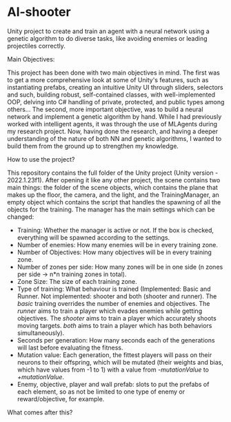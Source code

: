 # AI-shooter
Unity project to create and train an agent with a neural network using a genetic algorithm to do diverse tasks, like avoiding enemies or leading projectiles correctly.


Main Objectives:

This project has been done with two main objectives in mind. The first was to get a more comprehensive look at some of Unity's features, such as instantiating prefabs, creating an intuitive Unity UI through sliders, selectors and such, building robust, self-contained classes, with well-implemented OOP, delving into C# handling of private, protected, and public types among others...
The second, more important objective, was to build a neural network and implement a genetic algorithm by hand. While I had previously worked with intelligent agents, it was through the use of MLAgents during my research project. 
Now, having done the research, and having a deeper understanding of the nature of both NN and genetic algorithms, I wanted to build them from the ground up to strengthen my knowledge.


How to use the project?

This repository contains the full folder of the Unity project (Unity version - 2022.1.23f1). After opening it like any other project, the scene contains two main things: the folder of the scene objects, which contains the plane that makes up the floor, the camera, and the light, and the TrainingManager, an empty object which contains the script that handles the spawning of all the objects for the training. The manager has the main settings which can be changed:
- Training: Whether the manager is active or not. If the box is checked, everything will be spawned according to the settings.
- Number of enemies: How many enemies will be in every training zone.
- Number of Objectives: How many objectives will be in every training zone.
- Number of zones per side: How many zones will be in one side (n zones per side -> n*n training zones in total).
- Zone Size: The size of each training zone.
- Type of training: What behaviour is trained (Implemented: Basic and Runner. Not implemented: shooter and both (shooter and runner). The _basic_ training overrides the number of enemies and objectives. The _runner_ aims to train a player which evades enemies while getting objectives. The _shooter_ aims to train a player which accurately shoots moving targets. _both_ aims to train a player which has both behaviors simultaneously).
- Seconds per generation: How many seconds each of the generations will last before evaluating the fitness.
- Mutation value: Each generation, the fittest players will pass on their neurons to their offspring, which will be mutated (their weights and bias, which have values from -1 to 1) with a value from _-mutationValue_ to _+mutationValue_.
- Enemy, objective, player and wall prefab: slots to put the prefabs of each element, so as not be limited to one type of enemy or reward/objective, for example.


What comes after this?
